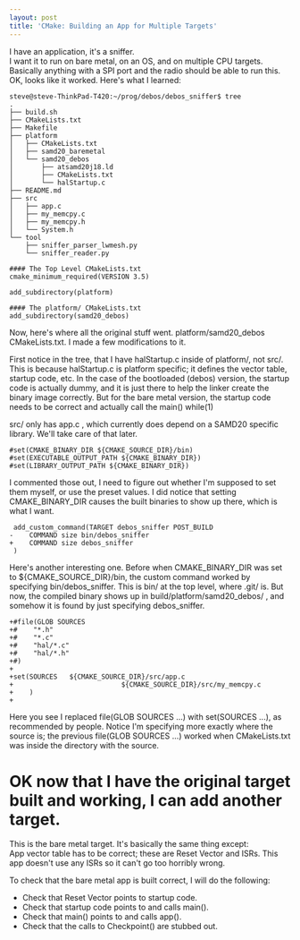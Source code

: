 ```yaml
---
layout: post
title: 'CMake: Building an App for Multiple Targets'
---
```

I have an application, it's a sniffer.  
I want it to run on bare metal, on an OS, and on multiple CPU targets.  
Basically anything with a SPI port and the radio should be able to run this.  
OK, looks like it worked.  Here's what I learned:  
  
```
steve@steve-ThinkPad-T420:~/prog/debos/debos_sniffer$ tree
.
├── build.sh
├── CMakeLists.txt
├── Makefile
├── platform
│   ├── CMakeLists.txt
│   ├── samd20_baremetal
│   └── samd20_debos
│       ├── atsamd20j18.ld
│       ├── CMakeLists.txt
│       └── halStartup.c
├── README.md
├── src
│   ├── app.c
│   ├── my_memcpy.c
│   ├── my_memcpy.h
│   └── System.h
└── tool
    ├── sniffer_parser_lwmesh.py
    └── sniffer_reader.py
```
```
#### The Top Level CMakeLists.txt
cmake_minimum_required(VERSION 3.5)

add_subdirectory(platform)
```
```
#### The platform/ CMakeLists.txt
add_subdirectory(samd20_debos)
```
  
Now, here's where all the original stuff went.  platform/samd20_debos CMakeLists.txt.  I made a few modifications to it.  
  
First notice in the tree, that I have halStartup.c inside of platform/, not src/.  This is because halStartup.c is platform specific; it defines the vector table, startup code, etc.  In the case of the bootloaded (debos) version, the startup code is actually dummy, and it is just there to help the linker create the binary image correctly.  But for the bare metal version, the startup code needs to be correct and actually call the main()  while(1)
  
src/ only has app.c , which currently does depend on a SAMD20 specific library.  We'll take care of that later.

```
#set(CMAKE_BINARY_DIR ${CMAKE_SOURCE_DIR}/bin)
#set(EXECUTABLE_OUTPUT_PATH ${CMAKE_BINARY_DIR})
#set(LIBRARY_OUTPUT_PATH ${CMAKE_BINARY_DIR})
```
I commented those out, I need to figure out whether I'm supposed to set them myself, or use the preset values.  I did notice that setting CMAKE_BINARY_DIR causes the built binaries to show up there, which is what I want.  

```
 add_custom_command(TARGET debos_sniffer POST_BUILD
-    COMMAND size bin/debos_sniffer
+    COMMAND size debos_sniffer
 )
```
Here's another interesting one.  Before when CMAKE_BINARY_DIR was set to ${CMAKE_SOURCE_DIR}/bin, the custom command worked by specifying bin/debos_sniffer.  This is bin/ at the top level, where .git/ is.  But now, the compiled binary shows up in build/platform/samd20_debos/ , and somehow it is found by just specifying debos_sniffer.

``` 
+#file(GLOB SOURCES
+#    "*.h"
+#    "*.c"
+#    "hal/*.c"
+#    "hal/*.h"
+#)
+
+set(SOURCES   ${CMAKE_SOURCE_DIR}/src/app.c  
+							${CMAKE_SOURCE_DIR}/src/my_memcpy.c 
+	 ) 
+
```
Here you see I replaced file(GLOB SOURCES ...) with set(SOURCES ...),
as recommended by people.  Notice I'm specifying more exactly where the source is; the previous file(GLOB SOURCES ...) worked when CMakeLists.txt was inside the directory with the source.
  
# OK now that I have the original target built and working, I can add another target.  
This is the bare metal target.  It's basically the same thing except:  
App vector table has to be correct; these are Reset Vector and ISRs.  This app doesn't use any ISRs so it can't go too horribly wrong.  
  
To check that the bare metal app is built correct, I will do the following:  
- Check that Reset Vector points to startup code.  
- Check that startup code points to and calls main().  
- Check that main() points to and calls app().  
- Check that the calls to Checkpoint() are stubbed out.
